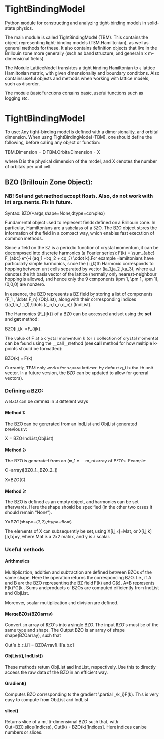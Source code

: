 # TightBindingModel
Python module for constructing and analyzing tight-binding models in solid-state physics. 

The main module is called TightBindingModel (TBM). This contains the object representing tight-binding models (TBM.Hamiltonian), as well as general methods for these. It also contains definition objects that live in the Brillouin zone more generally (such as band structure, and general n x m-dimensional fields). 

The Module LatticeModel translates a tight binding Hamiltonian to a lattice Hamiltonian matrix, with given dimensionality and boundary conditions. Also contains useful objects and methods when working with lattice models, such as disorder.

The module BasicFunctions contains basic, useful functions such as logging etc. 


# TightBindingModel

To use:
Any tight-binding model is defined with a dimensionality, and orbital dimension. When using TightBindingModel (TBM), one should define the following, before calling any object or function:

TBM.Dimension = D
TBM.OrbitalDimension = X

where D is the physical dimension of the model, and X denotes the number of orbitals per unit cell. 

## BZO (Brillouin Zone Object): 
### NB! Set and get method accept floats. Also, do not work with int arguments. Fix in future. 

Syntax: BZO(*args,shape=None,dtype=complex) 
 
Fundamental object used to represent fields defined on a Brillouin zone. In particular, Hamiltonians are a subclass of a BZO. The BZO object stores the information of the field in a compact way, which enables fast execution of common methods.
 
Since a field on the BZ is a periodic function of crystal momentum, it can be decomposed into discrete harmonics (a Fourier series): F(k) = \sum_{abc} F_{abc} e^{-i (aq_1 +bq_2 + cq_3) \cdot k}.For example Hamiltonians have particularly simple harmonics, since the (i,j,k)th Harmonic corresponds to hopping between unit cells separated by vector  (ia_1,ja_2 ,ka_3), where  a_i denotes the ith basis vector of the lattice (normally only nearest-neighbour hopping is allowed, and hence only the 9 components  (\pm 1, \pm 1 , \pm 1), (0,0,0) are nonzero.  

In essence, the BZO represents a BZ field by storing a list of components {F_1 , \ldots F_n} (ObjList), along with their corresponding indices {(a_1,b_1,c_1),\ldots (a_n,b_n,c_n)} (IndList). 
 
The Harmonics \{F_{ijk}\} of a BZO can be accessed and set using the __set__ and __get__ method: 
 
BZO[i,j,k] =F_{ijk}. 
 
The value of F at a crystal momentum k (or a collection of crystal momenta) can be found using the __call__method (see __call__ method for how multiple k-points should be formatted): 
 
BZO(k) = F(k)
 
Currently, TBM only works for square lattices: by default q_i  is the ith unit vector. In a future version, the BZO can be updated to allow for general vectors).


### Defining a BZO:
A BZO can be defined in 3 different ways

#### Method 1: 
The BZO can be generated from an IndList and ObjList generated previously:

X = BZO(IndList,ObjList)

#### Method 2: 
The BZO is generated from an (m_1 x ... m_n) array of BZO's. Example:

C=array([BZO_1_,BZO_2_])

X=BZO(C)

#### Method 3: 
The BZO is defined as an empty object, and harmonics can be set afterwards. Here the shape should be specified (in the other two cases it should remain “None”). 

X=BZO(shape=(2,2),dtype=float)

The elements of X can subsequently be set, using X[i,j,k]=Mat, or X[i,j,k][a,b]=y, where Mat is a 2x2 matrix, and y is a scalar. 


### Useful methods 

#### Arithmetics
Multiplication, addition and subtraction are defined between BZOs of the same shape. Here the operation returns the corresponding BZO. I.e., if A and B are the BZO representing the BZ field F(k) and G(k), A*B represents F(k)*G(k). Sums and products of BZOs are computed efficiently from IndList and ObjList. 

Moreover, scalar multiplication and division are defined.

#### MergeBZOs(BZOarray)
Convert an array of BZO's into a single BZO. The input BZO's must be of the same type and shape. The Output BZO is an array of shape
shape(BZOarray), such that

Out[a,b,c,i,j] = BZOArray[i,j][a,b,c]

#### ObjList(), IndList()
These methods return ObjList and IndList, respectively. Use this to directly access the raw data of the BZO in an efficient way. 
 
#### Gradient()
Computes BZO corresponding to the gradient \partial _{k_i}F(k). This is very easy to compute from ObjList and IndList
 
#### slice()
Returns slice of a multi-dimensional BZO such that, with
Out=BZO.slice(Indices), Out(k) = BZO(k)[Indices]. Here indices can
be numbers or slices.



